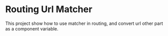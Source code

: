 # Routing Url Matcher

This project show how to use matcher in routing, and convert url other part as a component variable.
